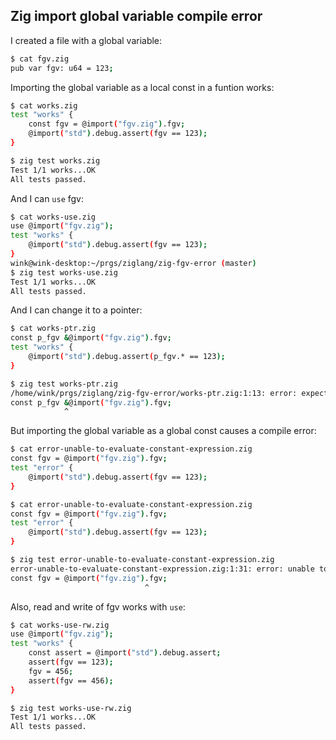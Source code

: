 ## Zig import global variable compile error

I created a file with a global variable:
```bash
$ cat fgv.zig 
pub var fgv: u64 = 123;
```

Importing the global variable as a local const in a funtion works:
```bash
$ cat works.zig 
test "works" {
    const fgv = @import("fgv.zig").fgv;
    @import("std").debug.assert(fgv == 123);
}

$ zig test works.zig 
Test 1/1 works...OK
All tests passed.
```

And I can `use` fgv:
```bash
$ cat works-use.zig
use @import("fgv.zig");
test "works" {
    @import("std").debug.assert(fgv == 123);
}
wink@wink-desktop:~/prgs/ziglang/zig-fgv-error (master)
$ zig test works-use.zig 
Test 1/1 works...OK
All tests passed.
```

And I can change it to a pointer:
```bash
$ cat works-ptr.zig 
const p_fgv &@import("fgv.zig").fgv;
test "works" {
    @import("std").debug.assert(p_fgv.* == 123);
}

$ zig test works-ptr.zig 
/home/wink/prgs/ziglang/zig-fgv-error/works-ptr.zig:1:13: error: expected token ';', found '&'
const p_fgv &@import("fgv.zig").fgv;
            ^
```

But importing the global variable as a global const causes a compile error:
```bash
$ cat error-unable-to-evaluate-constant-expression.zig 
const fgv = @import("fgv.zig").fgv;
test "error" {
    @import("std").debug.assert(fgv == 123);
}

$ cat error-unable-to-evaluate-constant-expression.zig 
const fgv = @import("fgv.zig").fgv;
test "error" {
    @import("std").debug.assert(fgv == 123);
}

$ zig test error-unable-to-evaluate-constant-expression.zig 
error-unable-to-evaluate-constant-expression.zig:1:31: error: unable to evaluate constant expression
const fgv = @import("fgv.zig").fgv;
                              ^
```

Also, read and write of fgv works with `use`:
```bash
$ cat works-use-rw.zig 
use @import("fgv.zig");
test "works" {
    const assert = @import("std").debug.assert;
    assert(fgv == 123);
    fgv = 456;
    assert(fgv == 456);
}

$ zig test works-use-rw.zig 
Test 1/1 works...OK
All tests passed.
```
